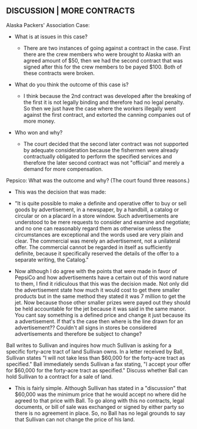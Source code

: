 ## DISCUSSION | MORE CONTRACTS

Alaska Packers' Association Case:
  - What is at issues in this case?
    - There are two instances of going against a contract in the case. First there are the crew members who were brought to Alaska with an agreed amount of $50, then we had the second contract that was signed after this for the crew members to be payed $100. Both of these contracts were broken.

  - What do you think the outcome of this case is?
    - I think because the 2nd contract was developed after the breaking of the first it is not legally binding and therefore had no legal penalty. So then we just have the case where the workers illegally went against the first contract, and extorted the canning companies out of more money.

  - Who won and why?
    - The court decided that the second later contract was not supported by adequate consideration because the fishermen were already contractually obligated to perform the specified services and therefore the later second contract was not "official" and merely a demand for more compensation.

Pepsico: What was the outcome and why?  (The court found three reasons.)
  - This was the decision that was made:

  - "It is quite possible to make a definite and operative offer to buy or sell goods by advertisement, in a newspaper, by a handbill, a catalog or circular or on a placard in a store window.  Such advertisements are understood to be mere requests to consider and examine and negotiate; and no one can reasonably regard them as otherwise unless the circumstances are exceptional and the words used are very plain and clear. The commercial was merely an advertisement, not a unilateral offer. The commercial cannot be regarded in itself as sufficiently definite, because it specifically reserved the details of the offer to a separate writing, the Catalog."

  - Now although I do agree with the points that were made in favor of PepsiCo and how advertisements have a certain out of this word nature to them, I find it ridiculous that this was the decision made. Not only did the advertisement state how much it would cost to get there smaller products but in the same method they stated it was 7 million to get the jet. Now because those other smaller prizes were payed out they should be held accountable for the jet because it was said in the same manor. You cant say something is a defined price and change it just because its a advertisement. If that's the case then where is the line drawn for an advertisement?? Couldn't all signs in stores be considered advertisements and therefore be subject to change?

Ball writes to Sullivan and inquires how much Sullivan is asking for a specific forty-acre tract of land Sullivan owns.  In a letter received by Ball, Sullivan states "I will not take less than $60,000 for the forty-acre tract as specified."  Ball immediately sends Sullivan a fax stating, "I accept your offer for $60,000 for the forty-acre tract as specified."  Discuss whether Ball can hold Sullivan to a contract for a sale of land.
  - This is fairly simple. Although Sullivan has stated in a "discussion" that $60,000 was the minimum price that he would accept no where did he agreed to that price with Ball. To go along with this no contracts, legal documents, or bill of sale was exchanged or signed by either party so there is no agreement in place. So, no Ball has no legal grounds to say that Sullivan can not change the price of his land.

